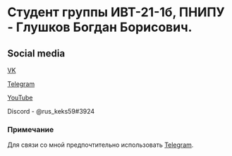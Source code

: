 # Студент группы ИВТ-21-1б, ПНИПУ - Глушков Богдан Борисович.

## Social media
[VK](https://vk.com/rus_keks)

[Telegram](https://t.me/rus_keks59)

[YouTube](https://www.youtube.com/channel/UCX5pBAith9D6BMt8G4J9uHA)

Discord - @rus_keks59#3924

### Примечание
Для связи со мной предпочтительно использовать [Telegram](https://t.me/rus_keks59).
